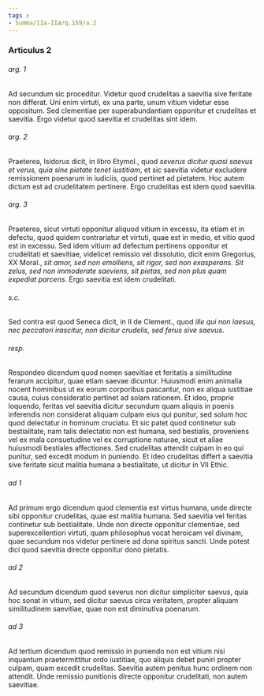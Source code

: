 ```yaml
---
tags : 
- Summa/IIa-IIæ/q.159/a.2
---
```


### Articulus 2

###### arg. 1
Ad secundum sic proceditur. Videtur quod crudelitas a saevitia sive feritate non differat. Uni enim virtuti, ex una parte, unum vitium videtur esse oppositum. Sed clementiae per superabundantiam opponitur et crudelitas et saevitia. Ergo videtur quod saevitia et crudelitas sint idem.

###### arg. 2
Praeterea, Isidorus dicit, in libro Etymol., quod *severus dicitur quasi saevus et verus, quia sine pietate tenet iustitiam*, et sic saevitia videtur excludere remissionem poenarum in iudiciis, quod pertinet ad pietatem. Hoc autem dictum est ad crudelitatem pertinere. Ergo crudelitas est idem quod saevitia.

###### arg. 3
Praeterea, sicut virtuti opponitur aliquod vitium in excessu, ita etiam et in defectu, quod quidem contrariatur et virtuti, quae est in medio, et vitio quod est in excessu. Sed idem vitium ad defectum pertinens opponitur et crudelitati et saevitiae, videlicet remissio vel dissolutio, dicit enim Gregorius, XX Moral., *sit amor, sed non emolliens, sit rigor, sed non exasperans. Sit zelus, sed non immoderate saeviens, sit pietas, sed non plus quam expediat parcens*. Ergo saevitia est idem crudelitati.

###### s.c.
Sed contra est quod Seneca dicit, in II de Clement., quod *ille qui non laesus, nec peccatori irascitur, non dicitur crudelis, sed ferus sive saevus*.

###### resp.
Respondeo dicendum quod nomen saevitiae et feritatis a similitudine ferarum accipitur, quae etiam saevae dicuntur. Huiusmodi enim animalia nocent hominibus ut ex eorum corporibus pascantur, non ex aliqua iustitiae causa, cuius consideratio pertinet ad solam rationem. Et ideo, proprie loquendo, feritas vel saevitia dicitur secundum quam aliquis in poenis inferendis non considerat aliquam culpam eius qui punitur, sed solum hoc quod delectatur in hominum cruciatu. Et sic patet quod continetur sub bestialitate, nam talis delectatio non est humana, sed bestialis, proveniens vel ex mala consuetudine vel ex corruptione naturae, sicut et aliae huiusmodi bestiales affectiones. Sed crudelitas attendit culpam in eo qui punitur, sed excedit modum in puniendo. Et ideo crudelitas differt a saevitia sive feritate sicut malitia humana a bestialitate, ut dicitur in VII Ethic.

###### ad 1
Ad primum ergo dicendum quod clementia est virtus humana, unde directe sibi opponitur crudelitas, quae est malitia humana. Sed saevitia vel feritas continetur sub bestialitate. Unde non directe opponitur clementiae, sed superexcellentiori virtuti, quam philosophus vocat heroicam vel divinam, quae secundum nos videtur pertinere ad dona spiritus sancti. Unde potest dici quod saevitia directe opponitur dono pietatis.

###### ad 2
Ad secundum dicendum quod severus non dicitur simpliciter saevus, quia hoc sonat in vitium, sed dicitur saevus circa veritatem, propter aliquam similitudinem saevitiae, quae non est diminutiva poenarum.

###### ad 3
Ad tertium dicendum quod remissio in puniendo non est vitium nisi inquantum praetermittitur ordo iustitiae, quo aliquis debet puniri propter culpam, quam excedit crudelitas. Saevitia autem penitus hunc ordinem non attendit. Unde remissio punitionis directe opponitur crudelitati, non autem saevitiae.

